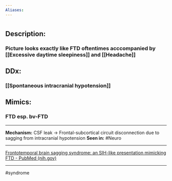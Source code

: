 ```yaml
---
Aliases:
---
```

# 
## Description:
### Picture looks exactly like FTD oftentimes acccompanied by [[Excessive daytime sleepiness]] and [[Headache]]
## DDx:
### [[Spontaneous intracranial hypotension]]
## Mimics:
### FTD esp. bv-FTD

---
**Mechanism:** CSF leak -> Frontal-subcortical circuit disconnection due to sagging from intracranial hypotension
**Seen in:** #Neuro 

---

[Frontotemporal brain sagging syndrome: an SIH-like presentation mimicking FTD - PubMed (nih.gov)](https://pubmed.ncbi.nlm.nih.gov/21502595/)

---
#syndrome 